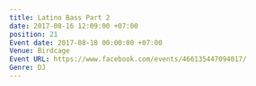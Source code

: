 ```yaml
---
title: Latino Bass Part 2
date: 2017-08-16 12:09:00 +07:00
position: 21
Event date: 2017-08-18 00:00:00 +07:00
Venue: Birdcage
Event URL: https://www.facebook.com/events/466135447094017/
Genre: DJ
---
```


